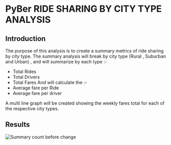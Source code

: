 # PyBer RIDE SHARING BY CITY TYPE ANALYSIS

## Introduction

The purpose of this analysis is to create a summary metrics of ride sharing by city type. The summary analysis will break by city type (Rural , Suburban and Urban) , and will summarize by each type :- 
- Total Rides
- Total Drivers
- Total Fares
And will calculate the :- 
- Average fare per Ride
- Average fare per driver

A multi line graph will be created showing the weekly fares total for each of the respective city types.

## Results

![Summary count before change](/Resources/Summary_before.png)
